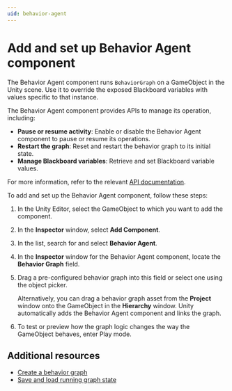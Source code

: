 ```yaml
---
uid: behavior-agent
---
```


# Add and set up Behavior Agent component

The Behavior Agent component runs `BehaviorGraph` on a GameObject in the Unity scene. Use it to override the exposed Blackboard variables with values specific to that instance.

The Behavior Agent component provides APIs to manage its operation, including:

* **Pause or resume activity**: Enable or disable the Behavior Agent component to pause or resume its operations.
* **Restart the graph**: Reset and restart the behavior graph to its initial state.
* **Manage Blackboard variables**: Retrieve and set Blackboard variable values.

For more information, refer to the relevant [API documentation](https://docs.unity3d.com/Packages/com.unity.behavior@1.0/api/Unity.Behavior.BehaviorGraphAgent.html).

To add and set up the Behavior Agent component, follow these steps:

1. In the Unity Editor, select the GameObject to which you want to add the component.
2. In the **Inspector** window, select **Add Component**.
3. In the list, search for and select **Behavior Agent**. 
4. In the **Inspector** window for the Behavior Agent component, locate the **Behavior Graph** field.
5. Drag a pre-configured behavior graph into this field or select one using the object picker.

   Alternatively, you can drag a behavior graph asset from the **Project** window onto the GameObject in the **Hierarchy** window. Unity automatically adds the Behavior Agent component and links the graph.

6. To test or preview how the graph logic changes the way the GameObject behaves, enter Play mode.

## Additional resources

* [Create a behavior graph](create-behavior-graph.md)
* [Save and load running graph state](serialization.md)